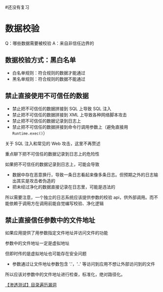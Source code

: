 #还没有复习 

# 数据校验

Q：哪些数据需要被校验
A：来自非信任边界的

## 数据校验方式：黑白名单

- 白名单规则：符合规则的数据才能通过
- 黑名单规则：符合规则的数据不能通过



## 禁止直接使用不可信任的数据

- 禁止把不可信任的数据拼接到 SQL 上导致 SQL 注入
- 禁止把不可信任的数据拼接到 XML 上导致各种网络脚本攻击
- 禁止把不可信任的数据记录到日志上
- 禁止把不可信任的数据拼接到命令行调用参数上（避免直接用 `Runtime.exec()`）


关于 SQL 注入和常见的 Web 攻击，这里不再赘述

重点聊下把不可信任的数据记录到日志上的危险性

如果把不可信任的数据记录到日志上，可能会导致

- 数据中存在恶意换行，导致一条日志看起来像多条日志。但预期之外的日志输出其实是攻击者伪造的
- 把未经过净化的数据直接记录在日志里，可能是违法的

所以需要注意，一个独立的日志系统应该提供参数的校验 api，供外部调用。而不能依赖于调用方在调用前能自觉编写校验、净化逻辑


## 禁止直接信任参数中的文件地址

如果应用提供了用参数指定文件地址并访问文件的功能

参数中的文件地址一定是虚拟地址

但即时传的是虚拟地址也可能存在安全问题

- 参数通过让文件地址参数包含 '.'，'..' 等访问到应用不想让外部访问到的文件

所以应该对参数中的文件地址进行检查，标准化，绝对路径化。

[【渗透测试】目录遍历漏洞](https://www.cnblogs.com/s0ky1xd/p/5823685.html)

